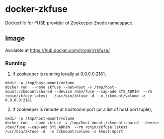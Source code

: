 # docker-zkfuse

 Dockerfile for FUSE provider of Zookeeper Znode namespace.

## Image

Available at https://hub.docker.com/r/ronin/zkfuse/

### Running

1. If zookeeper is running locally at 0.0.0.0:2181,

```
mkdir -p /tmp/host-mount/volume
docker run  --name zkfuse --net=host -v /tmp/host-mount:/zkmount:shared --device /dev/fuse --cap-add SYS_ADMIN  --rm ronin/zkfuse:latest   /usr/bin/zkfuse -d  -m /zkmount/volume -z 0.0.0.0:2181
```

2. If zookeeper is remote at $hostname:$port (or a list of host:port tuple),

```
mkdir -p /tmp/host-mount/volume
docker run  --name zkfuse -v /tmp/host-mount:/zkmount:shared --device /dev/fuse --cap-add SYS_ADMIN  --rm ronin/zkfuse:latest   /usr/bin/zkfuse -d  -m /zkmount/volume -z $host:$port
```
